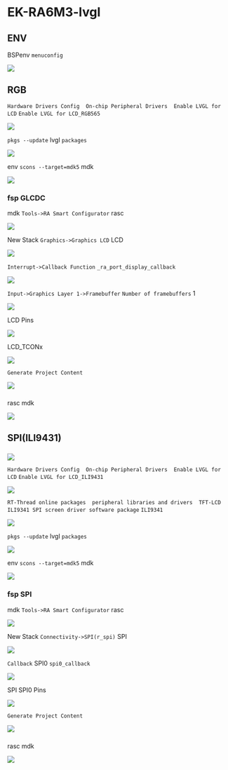 # EK-RA6M3-lvgl 

## ENV 

BSPenv `menuconfig` 

![](picture/lvgl/00.png)

## RGB 

 `Hardware Drivers Config  On-chip Peripheral Drivers  Enable LVGL for LCD`  `Enable LVGL for LCD_RGB565` 

![](picture/lvgl/12.png)

 `pkgs --update`  lvgl  `packages` 

![](picture/lvgl/02.png)

env  `scons --target=mdk5`  mdk 

![](picture/lvgl/03.png)

### fsp  GLCDC 

 mdk  `Tools->RA Smart Configurator`  rasc 

![](picture/lvgl/04.png)

 New Stack `Graphics->Graphics LCD` LCD 

![](picture/lvgl/05.png)

 `Interrupt->Callback Function`  `_ra_port_display_callback`

![](picture/lvgl/06.png)

 `Input->Graphics Layer 1->Framebuffer`  `Number of framebuffers` 1

![](picture/lvgl/07.png)

 LCD  Pins 

![](picture/lvgl/08.png)

 LCD_TCONx 

![](picture/lvgl/09.png)

 `Generate Project Content` 

![](picture/lvgl/10.png)

### 

 rasc  mdk 

![](picture/lvgl/11.png)

## SPI(ILI9431) 

### 



![](picture/lvgl/tft-pin.png)

 `Hardware Drivers Config  On-chip Peripheral Drivers  Enable LVGL for LCD`  `Enable LVGL for LCD_ILI9431` 

![](picture/lvgl/01.png)

 `RT-Thread online packages  peripheral libraries and drivers  TFT-LCD ILI9341 SPI screen driver software package`  `ILI9341` 

![](picture/lvgl/ili9341.png)

 `pkgs --update`  lvgl  `packages` 

![](picture/lvgl/02.png)

env  `scons --target=mdk5`  mdk 

![](picture/lvgl/03.png)

### fsp  SPI 

 mdk  `Tools->RA Smart Configurator`  rasc 

![](picture/lvgl/04.png)

 New Stack `Connectivity->SPI(r_spi)` SPI 

![](picture/lvgl/13.png)

 `Callback` SPI0 `spi0_callback`

![](picture/lvgl/14.png)

 SPI SPI0 Pins 

![](picture/lvgl/15.png)

 `Generate Project Content` 

![](picture/lvgl/16.png)

### 

 rasc  mdk 

![](picture/lvgl/11.png)
